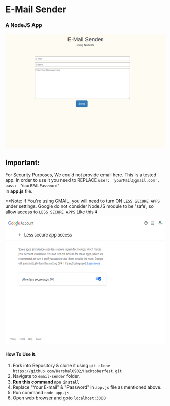 # E-Mail Sender
### A NodeJS App
<img src="./screenshot.png" alt="App Screenshot" style="height: 360px; width:540px;"/>
<br>

## Important:

For Security Purposes, We could not provide email here. This is a tested app. In order to use it you need to 
REPLACE ``` user: 'yourMail@gmail.com', pass: 'YourREALPassword' ```  
in **app.js** file.

**Note: If You're using GMAIL, you will need to turn ON `LESS SECURE APPS` under settings. Google do not consider NodeJS module to be 'safe', so allow access to `LESS SECURE APPS` Like this ⬇️
<br>
<img src="./googleSettings.png" alt="Allow Access to Less Secure App" style="height: 400px; width:600px;"/>

#### How To Use It.
1. Fork into Repository & clone it using `git clone https://github.com/Harshal0902/Hacktoberfest.git`
2. Navigate to `email-sender` folder.
3. **Run this command `npm install`**
3. Replace "Your E-mail" & "Password" in `app.js` file as mentioned above.
4. Run command `node app.js`
5. Open web browser and goto `localhost:3000`
